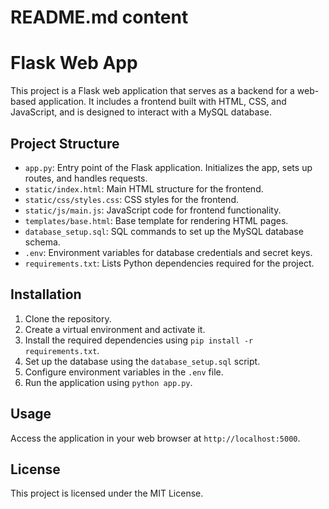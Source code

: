 # README.md content

# Flask Web App

This project is a Flask web application that serves as a backend for a web-based application. It includes a frontend built with HTML, CSS, and JavaScript, and is designed to interact with a MySQL database.

## Project Structure

- `app.py`: Entry point of the Flask application. Initializes the app, sets up routes, and handles requests.
- `static/index.html`: Main HTML structure for the frontend.
- `static/css/styles.css`: CSS styles for the frontend.
- `static/js/main.js`: JavaScript code for frontend functionality.
- `templates/base.html`: Base template for rendering HTML pages.
- `database_setup.sql`: SQL commands to set up the MySQL database schema.
- `.env`: Environment variables for database credentials and secret keys.
- `requirements.txt`: Lists Python dependencies required for the project.

## Installation

1. Clone the repository.
2. Create a virtual environment and activate it.
3. Install the required dependencies using `pip install -r requirements.txt`.
4. Set up the database using the `database_setup.sql` script.
5. Configure environment variables in the `.env` file.
6. Run the application using `python app.py`.

## Usage

Access the application in your web browser at `http://localhost:5000`.

## License

This project is licensed under the MIT License.